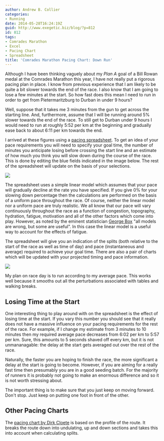 ```yaml
---
author: Andrew B. Collier
categories:
- Running
date: 2014-05-28T16:24:19Z
guid: http://www.exegetic.biz/blog/?p=812
id: 812
tags:
- Comrades Marathon
- Excel
- Pacing Chart
- Spreadsheet
title: 'Comrades Marathon Pacing Chart: Down Run'
---
```


Although I have been thinking vaguely about my _Plan A_ goal of a Bill Rowan medal at the Comrades Marathon this year, I have not really put a rigorous pacing plan in place. I know from previous experience that I am likely to be quite a bit slower towards the end of the race. I also know that I am going to lose a few minutes at the start. So how fast does this mean I need to run in order to get from Pietermaritzburg to Durban in under 9 hours?

Well, suppose that it takes me 3 minutes from the gun to get across the starting line. And, furthermore, assume that I will be running around 5% slower towards the end of the race. To still get to Durban under 9 hours I would need to run at roughly 5:52 per km at the beginning and gradually ease back to about 6:11 per km towards the end.

I arrived at these figures using a [pacing spreadsheet](http://162.243.184.248/wp-content/uploads/2015/04/comrades-pacing.xlsx). To get an idea of your pace requirements you will need to specify your goal time, the number of minutes you anticipate losing before crossing the start line and an estimate of how much you think you will slow down during the course of the race. This is done by editing the blue fields indicated in the image below. The rest of the spreadsheet will update on the basis of your selections.

<img src="/img/2014/05/pace-calc-1.png" >

The spreadsheet uses a simple linear model which assumes that your pace will gradually decline at the rate you have specified. If you give 0% for your slowing down percentage then the calculations are performed on the basis of a uniform pace throughout the race. Of course, neither the linear model nor a uniform pace are truly realistic. We all know that our pace will vary continuously throughout the race as a function of congestion, topography, hydration, fatigue, motivation and all of the other factors which come into play. However, as noted by the eminent statistician [George Box](https://en.wikipedia.org/wiki/George_E._P._Box "George Box") "all models are wrong, but some are useful". In this case the linear model is a useful way to account for the effects of fatigue.

The spreadsheet will give you an indication of the splits (both relative to the start of the race as well as time of day) and pace (instantaneous and average) required to achieve your goal time. There are also a pair of charts which will be updated with your projected timing and pace information.

<img src="/img/2014/05/pace-calc-2.png" >

My plan on race day is to run according to my average pace. This works well because it smooths out all the perturbations associated with tables and walking breaks.

## Losing Time at the Start

One interesting thing to play around with on the spreadsheet is the effect of losing time at the start. If you vary this number you should see that it really does not have a massive influence on your pacing requirements for the rest of the race. For example, if I change my estimate from 3 minutes to 10 minutes then my required average pace decreases from 6:02 per km to 5:57 per km. Sure, this amounts to 5 seconds shaved off every km, but it is not unmananagable: the delay at the start gets averaged out over the rest of the race.

Naturally, the faster you are hoping to finish the race, the more significant a delay at the start is going to become. However, if you are aiming for a really fast time then presumably you are in a good seeding batch. For the majority of runners it is probably not going to make an enormous difference and so it is not worth stressing about.

The important thing is to make sure that you just keep on moving forward. Don't stop. Just keep on putting one foot in front of the other.

## Other Pacing Charts

The [pacing chart by Dirk Cloete](http://www.irenerunner.co.za/comrades.html) is based on the profile of the route. It breaks the route down into undulating, up and down sections and takes this into account when calculating splits.

